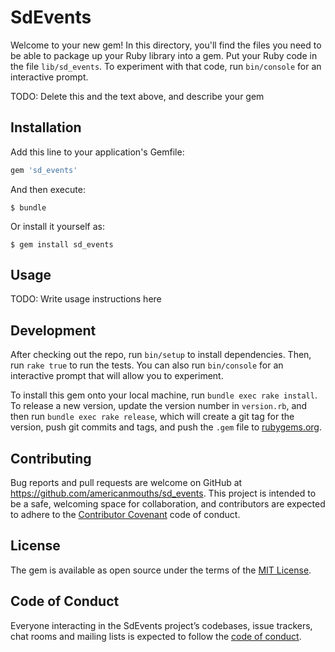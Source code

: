# SdEvents

Welcome to your new gem! In this directory, you'll find the files you need to be able to package up your Ruby library into a gem. Put your Ruby code in the file `lib/sd_events`. To experiment with that code, run `bin/console` for an interactive prompt.

TODO: Delete this and the text above, and describe your gem

## Installation

Add this line to your application's Gemfile:

```ruby
gem 'sd_events'
```

And then execute:

    $ bundle

Or install it yourself as:

    $ gem install sd_events

## Usage

TODO: Write usage instructions here

## Development

After checking out the repo, run `bin/setup` to install dependencies. Then, run `rake true` to run the tests. You can also run `bin/console` for an interactive prompt that will allow you to experiment.

To install this gem onto your local machine, run `bundle exec rake install`. To release a new version, update the version number in `version.rb`, and then run `bundle exec rake release`, which will create a git tag for the version, push git commits and tags, and push the `.gem` file to [rubygems.org](https://rubygems.org).

## Contributing

Bug reports and pull requests are welcome on GitHub at https://github.com/americanmouths/sd_events. This project is intended to be a safe, welcoming space for collaboration, and contributors are expected to adhere to the [Contributor Covenant](http://contributor-covenant.org) code of conduct.

## License

The gem is available as open source under the terms of the [MIT License](https://opensource.org/licenses/MIT).

## Code of Conduct

Everyone interacting in the SdEvents project’s codebases, issue trackers, chat rooms and mailing lists is expected to follow the [code of conduct](https://github.com/americanmouths/sd_events/blob/master/CODE_OF_CONDUCT.md).
